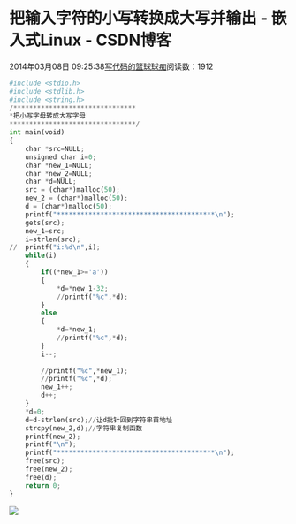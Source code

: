 
# 把输入字符的小写转换成大写并输出 - 嵌入式Linux - CSDN博客

2014年03月08日 09:25:38[写代码的篮球球痴](https://me.csdn.net/weiqifa0)阅读数：1912



```python
#include <stdio.h>
#include <stdlib.h>
#include <string.h>
/*******************************
*把小写字母转成大写字母
********************************/
int main(void)
{	
	char *src=NULL;
	unsigned char i=0;
	char *new_1=NULL;
	char *new_2=NULL;
	char *d=NULL;
	src = (char*)malloc(50);
	new_2 = (char*)malloc(50);
	d = (char*)malloc(50);
	printf("****************************************\n");
	gets(src);
	new_1=src;
	i=strlen(src);
//	printf("i:%d\n",i);
	while(i)
	{
		if((*new_1>='a'))
		{
			*d=*new_1-32;
			//printf("%c",*d);
		}
		else
		{
			*d=*new_1;
			//printf("%c",*d);
		}
		i--;
		
		//printf("%c",*new_1);
		//printf("%c",*d);
		new_1++;
		d++;
	}
	*d=0;
	d=d-strlen(src);//让d批针回到字符串首地址
	strcpy(new_2,d);//字符串复制函数
	printf(new_2);
	printf("\n");
	printf("****************************************\n");
	free(src);
	free(new_2);
	free(d);
	return 0;
}
```
![](https://img-blog.csdn.net/20140308092526796?watermark/2/text/aHR0cDovL2Jsb2cuY3Nkbi5uZXQvd2VpcWlmYTA=/font/5a6L5L2T/fontsize/400/fill/I0JBQkFCMA==/dissolve/70/gravity/Center)

